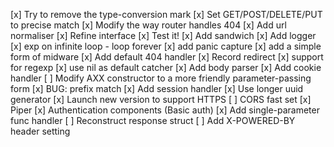 [x] Try to remove the type-conversion mark
[x] Set GET/POST/DELETE/PUT to precise match
[x] Modify the way router handles 404
[x] Add url normaliser
[x] Refine interface
[x] Test it!
[x] Add sandwich
[x] Add logger
[x] exp on infinite loop - loop forever
[x] add panic capture
[x] add a simple form of midware
[x] Add default 404 handler
[x] Record redirect
[x] support for regexp
[x] use nil as default catcher
[x] Add body parser
[x] Add cookie handler
[ ] <Deferred> Modify AXX constructor to a more friendly parameter-passing form
[x] BUG: prefix match
[x] Add session handler
[x] Use longer uuid generator
[x] Launch new version to support HTTPS
[ ] CORS fast set
[x] Piper
[x] Authentication components (Basic auth)
[x] Add single-parameter func handler
[ ] Reconstruct response struct
[ ] Add X-POWERED-BY header setting
